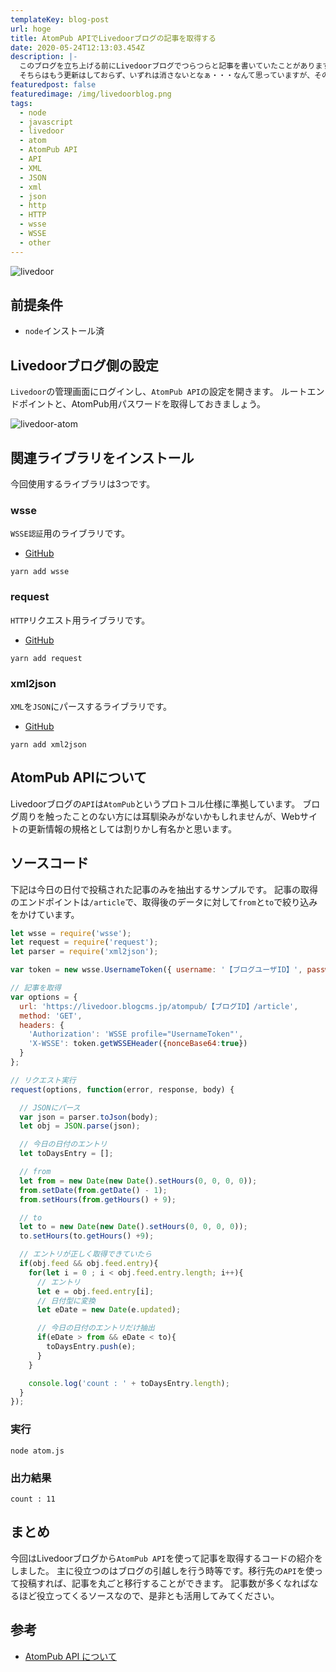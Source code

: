 ```yaml
---
templateKey: blog-post
url: hoge
title: AtomPub APIでLivedoorブログの記事を取得する
date: 2020-05-24T12:13:03.454Z
description: |-
  このブログを立ち上げる前にLivedoorブログでつらつらと記事を書いていたことがあります。
  そちらはもう更新はしておらず、いずれは消さないとなぁ・・・なんて思っていますが、その前にAPIを使って記事を抜き出したので、今回はそのやり方をまとめます。
featuredpost: false
featuredimage: /img/livedoorblog.png
tags:
  - node
  - javascript
  - livedoor
  - atom
  - AtomPub API
  - API
  - XML
  - JSON
  - xml
  - json
  - http
  - HTTP
  - wsse
  - WSSE
  - other
---
```

![livedoor](/img/livedoorblog.png "livedoor")

## 前提条件

* `node`インストール済

## Livedoorブログ側の設定
`Livedoor`の管理画面にログインし、`AtomPub API`の設定を開きます。
ルートエンドポイントと、AtomPub用パスワードを取得しておきましょう。

![livedoor-atom](/img/livedoor-atom.png "livedoor-atom")



## 関連ライブラリをインストール

今回使用するライブラリは3つです。

### wsse

`WSSE認証`用のライブラリです。

* [GitHub](https://github.com/vrruiz/wsse-js)

```shell
yarn add wsse
```

### request

`HTTP`リクエスト用ライブラリです。

* [GitHub](https://github.com/request/request)

```shell
yarn add request
```

### xml2json

`XML`を`JSON`にパースするライブラリです。

* [GitHub](https://github.com/henrikingo/xml2json)

```shell
yarn add xml2json
```

## AtomPub APIについて

Livedoorブログの`API`は`AtomPub`というプロトコル仕様に準拠しています。 
ブログ周りを触ったことのない方には耳馴染みがないかもしれませんが、Webサイトの更新情報の規格としては割りかし有名かと思います。

## ソースコード

下記は今日の日付で投稿された記事のみを抽出するサンプルです。
記事の取得のエンドポイントは`/article`で、取得後のデータに対して`from`と`to`で絞り込みをかけています。

```javascript:title=atom.js
let wsse = require('wsse');
let request = require('request');
let parser = require('xml2json');

var token = new wsse.UsernameToken({ username: '【ブログユーザID】', password: '【AtomPub用パスワード】' });

// 記事を取得
var options = {
  url: 'https://livedoor.blogcms.jp/atompub/【ブログID】/article',
  method: 'GET',
  headers: {
    'Authorization': 'WSSE profile="UsernameToken"',
    'X-WSSE': token.getWSSEHeader({nonceBase64:true})
  }
};

// リクエスト実行
request(options, function(error, response, body) {

  // JSONにパース
  var json = parser.toJson(body);
  let obj = JSON.parse(json);

  // 今日の日付のエントリ
  let toDaysEntry = [];

  // from
  let from = new Date(new Date().setHours(0, 0, 0, 0));
  from.setDate(from.getDate() - 1);
  from.setHours(from.getHours() + 9);

  // to
  let to = new Date(new Date().setHours(0, 0, 0, 0));
  to.setHours(to.getHours() +9);

  // エントリが正しく取得できていたら
  if(obj.feed && obj.feed.entry){
    for(let i = 0 ; i < obj.feed.entry.length; i++){
      // エントリ
      let e = obj.feed.entry[i];
      // 日付型に変換
      let eDate = new Date(e.updated);

      // 今日の日付のエントリだけ抽出
      if(eDate > from && eDate < to){
        toDaysEntry.push(e);
      }
    }

    console.log('count : ' + toDaysEntry.length);
  }
});
```

### 実行

```shell
node atom.js
```

### 出力結果

```
count : 11
```

## まとめ
今回はLivedoorブログから`AtomPub API`を使って記事を取得するコードの紹介をしました。
主に役立つのはブログの引越しを行う時等です。移行先の`API`を使って投稿すれば、記事を丸ごと移行することができます。
記事数が多くなればなるほど役立ってくるソースなので、是非とも活用してみてください。

## 参考

* [AtomPub API について](http://help.blogpark.jp/archives/52372407.html)
